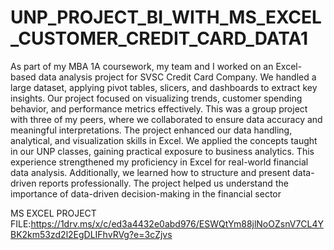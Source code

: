# UNP_PROJECT_BI_WITH_MS_EXCEL_CUSTOMER_CREDIT_CARD_DATA1

As part of my MBA 1A coursework, my team and I worked on an Excel-based data analysis project for SVSC Credit Card Company. We handled a large dataset, applying pivot tables, slicers, and dashboards to extract key insights. Our project focused on visualizing trends, customer spending behavior, and performance metrics effectively. This was a group project with three of my peers, where we collaborated to ensure data accuracy and meaningful interpretations. The project enhanced our data handling, analytical, and visualization skills in Excel. We applied the concepts taught in our UNP classes, gaining practical exposure to business analytics. This experience strengthened my proficiency in Excel for real-world financial data analysis. Additionally, we learned how to structure and present data-driven reports professionally. The project helped us understand the importance of data-driven decision-making in the financial sector

MS EXCEL PROJECT FILE:https://1drv.ms/x/c/ed3a4432e0abd976/ESWQtYm88jlNoOZsnV7CL4YBK2km53zd2l2EgDLIFhvRVg?e=3cZjvs
